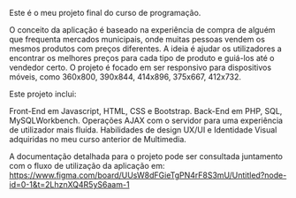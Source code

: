 Este é o meu projeto final do curso de programação.

O conceito da aplicação é baseado na experiência de compra de alguém que frequenta mercados municipais, onde muitas pessoas vendem os mesmos produtos com preços diferentes.
A ideia é ajudar os utilizadores a encontrar os melhores preços para cada tipo de produto e guiá-los até o vendedor certo.
O projeto é focado em ser responsivo para dispositivos móveis, como 360x800, 390x844, 414x896, 375x667, 412x732.

Este projeto inclui:

Front-End em Javascript, HTML, CSS e Bootstrap.
Back-End em PHP, SQL, MySQLWorkbench.
Operações AJAX com o servidor para uma experiência de utilizador mais fluída.
Habilidades de design UX/UI e Identidade Visual adquiridas no meu curso anterior de Multimedia.

A documentação detalhada para o projeto pode ser consultada juntamento com o fluxo de utilização da aplicação em:
https://www.figma.com/board/UUsW8dFGieTgPN4rF8S3mU/Untitled?node-id=0-1&t=2LhznXQ4R5yS6aam-1
